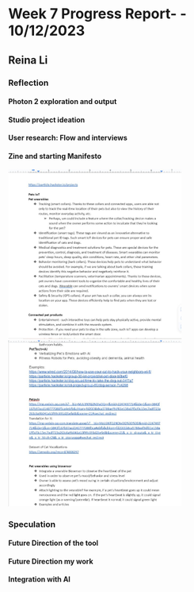 # Week 7 Progress Report- - 10/12/2023

## Reina Li

### Reflection
#### Photon 2 exploration and output
#### Studio project ideation
#### User research: Flow and interviews
#### Zine and starting Manifesto

<img src="https://github.com/Berkeley-MDes/tdf-fa23-reinali/blob/main/weekly-reports/1.JPG" alt="Alt Text" width="350"> <img src="https://github.com/Berkeley-MDes/tdf-fa23-reinali/blob/main/weekly-reports/2.JPG" alt="Alt Text" width="350">


   
### Speculation
#### Future Direction of the tool

#### Future Direction my work

#### Integration with AI
